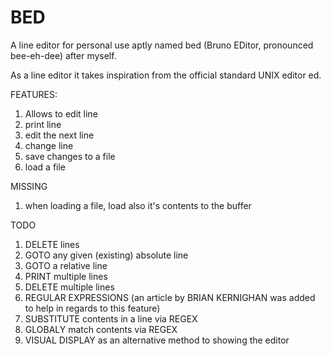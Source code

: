 # BED

A line editor for personal use aptly named bed (Bruno EDitor, pronounced bee-eh-dee) after myself.

As a line editor it takes inspiration from the official standard UNIX editor ed.

FEATURES:
1. Allows to edit line
2. print line
3. edit the next line
4. change line
5. save changes to a file
6. load a file

MISSING
1. when loading a file, load also it's contents to the buffer

TODO
1. DELETE lines
2. GOTO any given (existing) absolute line
3. GOTO a relative line
4. PRINT multiple lines
5. DELETE multiple lines
6. REGULAR EXPRESSIONS (an article by BRIAN KERNIGHAN was added to help
   in regards to this feature)
7. SUBSTITUTE contents in a line via REGEX
8. GLOBALY match contents via REGEX
9. VISUAL DISPLAY as an alternative method to showing the editor
